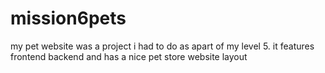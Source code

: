 # mission6pets
my pet website was a project i had to do as apart of my level 5. it features frontend backend and has a nice pet store website layout 
